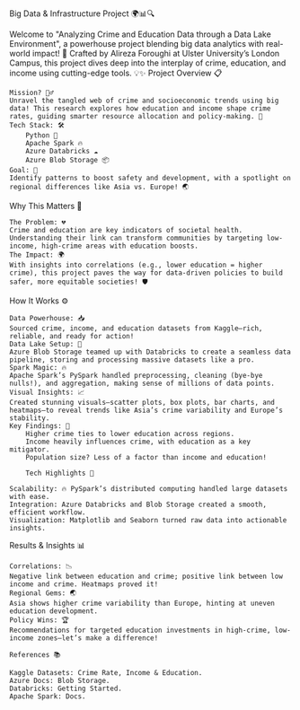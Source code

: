 Big Data & Infrastructure Project 🌍📊🔍

Welcome to "Analyzing Crime and Education Data through a Data Lake Environment", a powerhouse project blending big data analytics with real-world impact! 🎯 Crafted by Alireza Foroughi at Ulster University’s London Campus, this project dives deep into the interplay of crime, education, and income using cutting-edge tools. 💡✨
Project Overview 📋

    Mission? 🕵️‍♂️
    Unravel the tangled web of crime and socioeconomic trends using big data! This research explores how education and income shape crime rates, guiding smarter resource allocation and policy-making. 🌱
    Tech Stack: 🛠️
        Python 🐍
        Apache Spark 🔥
        Azure Databricks ☁️
        Azure Blob Storage 📦
    Goal: 🎯
    Identify patterns to boost safety and development, with a spotlight on regional differences like Asia vs. Europe! 🌏

Why This Matters 🌟

    The Problem: 💔
    Crime and education are key indicators of societal health. Understanding their link can transform communities by targeting low-income, high-crime areas with education boosts.
    The Impact: 🌍
    With insights into correlations (e.g., lower education = higher crime), this project paves the way for data-driven policies to build safer, more equitable societies! 🛡️

How It Works ⚙️

    Data Powerhouse: 📥
    Sourced crime, income, and education datasets from Kaggle—rich, reliable, and ready for action!
    Data Lake Setup: 🌊
    Azure Blob Storage teamed up with Databricks to create a seamless data pipeline, storing and processing massive datasets like a pro.
    Spark Magic: 🔥
    Apache Spark’s PySpark handled preprocessing, cleaning (bye-bye nulls!), and aggregation, making sense of millions of data points.
    Visual Insights: 📈
    Created stunning visuals—scatter plots, box plots, bar charts, and heatmaps—to reveal trends like Asia’s crime variability and Europe’s stability.
    Key Findings: 🔎
        Higher crime ties to lower education across regions.
        Income heavily influences crime, with education as a key mitigator.
        Population size? Less of a factor than income and education!

        Tech Highlights 🌟

    Scalability: 🔥 PySpark’s distributed computing handled large datasets with ease.
    Integration: Azure Databricks and Blob Storage created a smooth, efficient workflow.
    Visualization: Matplotlib and Seaborn turned raw data into actionable insights.

Results & Insights 📊

    Correlations: 📉
    Negative link between education and crime; positive link between low income and crime. Heatmaps proved it!
    Regional Gems: 🌏
    Asia shows higher crime variability than Europe, hinting at uneven education development.
    Policy Wins: 🏆
    Recommendations for targeted education investments in high-crime, low-income zones—let’s make a difference!

    References 📚

    Kaggle Datasets: Crime Rate, Income & Education.
    Azure Docs: Blob Storage.
    Databricks: Getting Started.
    Apache Spark: Docs.
